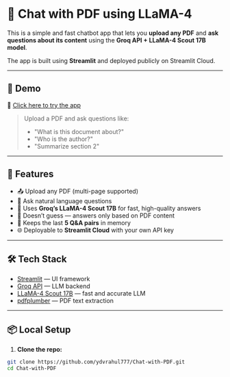 # 📄 Chat with PDF using LLaMA-4 

This is a simple and fast chatbot app that lets you **upload any PDF** and **ask questions about its content** using the **Groq API + LLaMA-4 Scout 17B model**.

The app is built using **Streamlit** and deployed publicly on Streamlit Cloud.

---

## 🚀 Demo

🔗 [Click here to try the app](https://chat-with-pdf-07.streamlit.app/)

> Upload a PDF and ask questions like:
> - "What is this document about?"
> - "Who is the author?"
> - "Summarize section 2"

---

## 🧠 Features

- 📤 Upload any PDF (multi-page supported)
- 💬 Ask natural language questions
- 🦙 Uses **Groq’s LLaMA-4 Scout 17B** for fast, high-quality answers
- 🔐 Doesn’t guess — answers only based on PDF content
- 💬 Keeps the last **5 Q&A pairs** in memory
- 🌐 Deployable to **Streamlit Cloud** with your own API key

---

## 🛠️ Tech Stack

- [Streamlit](https://streamlit.io/) — UI framework
- [Groq API](https://console.groq.com/) — LLM backend
- [LLaMA-4 Scout 17B](https://groq.com) — fast and accurate LLM
- [pdfplumber](https://github.com/jsvine/pdfplumber) — PDF text extraction

---

## 📦 Local Setup

1. **Clone the repo:**

```bash
git clone https://github.com/ydvrahul777/Chat-with-PDF.git
cd Chat-with-PDF
